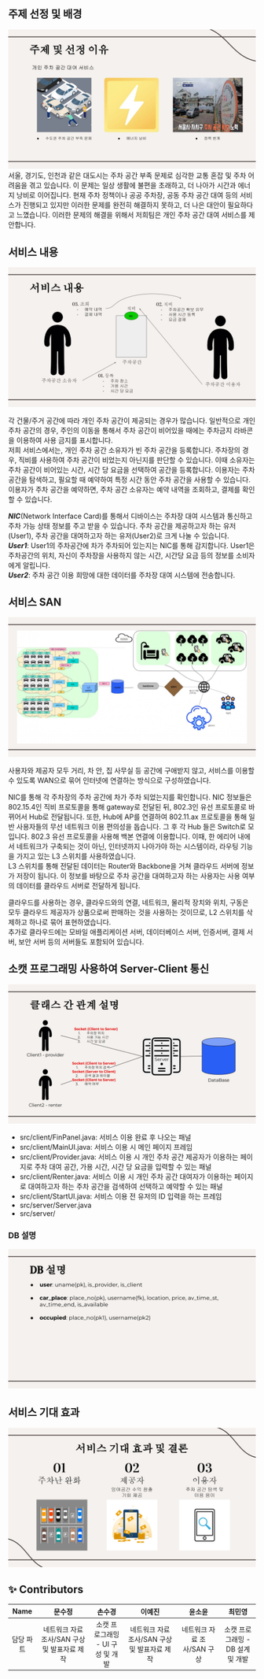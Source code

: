 ## 주제 선정 및 배경

![주제선정및배경](./images/Network%20최종발표_page-0002.jpg) <br>
서울, 경기도, 인천과 같은 대도시는 주차 공간 부족 문제로 심각한 교통 혼잡 및 주차 어려움을 겪고 있습니다. 이 문제는 일상 생활에 불편을 초래하고, 더 나아가 시간과 에너지 낭비로 이어집니다. 현재 주차 정책이나 공공 주차장, 공동 주차 공간 대여 등의 서비스가 진행되고 있지만 이러한 문제를 완전히 해결하지 못하고, 더 나은 대안이 필요하다고 느꼈습니다. 이러한 문제의 해결을 위해서 저희팀은 개인 주차 공간 대여 서비스를 제안합니다. 

## 서비스 내용

![서비스내용](./images/Network%20최종발표_page-0003.jpg) <br>

각 건물/주거 공간에 따라 개인 주차 공간이 제공되는 경우가 많습니다. 일반적으로 개인 주차 공간의 경우, 주인의 이동을 통해서 주차 공간이 비어있을 때에는 주차금지 라바콘을 이용하여 사용 금지를 표시합니다. <br>
저희 서비스에서는, 개인 주차 공간 소유자가 빈 주차 공간을 등록합니다. 주차장의 경우, 직비를 사용하여 주차 공간이 비었는지 아닌지를 판단할 수 있습니다. 이때 소유자는 주차 공간이 비어있는 시간, 시간 당 요금을 선택하여 공간을 등록합니다. 이용자는 주차 공간을 탐색하고, 필요할 때 예약하여 특정 시간 동안 주차 공간을 사용할 수 있습니다. 이용자가 주차 공간을 예약하면, 주차 공간 소유자는 예약 내역을 조회하고, 결제를 확인할 수 있습니다. <br>

***NIC***(Network Interface Card)를 통해서 디바이스는 주차장 대여 시스템과 통신하고 주차 가능 상태 정보를 주고 받을 수 있습니다. 주차 공간을 제공하고자 하는 유저(User1), 주차 공간을 대여하고자 하는 유저(User2)로 크게 나눌 수 있습니다. <br>
***User1***: User1의 주차공간에 차가 주차되어 있는지는 NIC를 통해 감지합니다. User1은 주차공간의 위치, 자신이 주차장을 사용하지 않는 시간, 시간당 요금 등의 정보를 소비자에게 알립니다. <br>
***User2***: 주차 공간 이용 희망에 대한 데이터를 주차장 대여 시스템에 전송합니다.


## 서비스 SAN

![SAN](./images/Network%20최종발표_page-0004.jpg) <br>

사용자와 제공자 모두 거리, 차 안, 집 사무실 등 공간에 구애받지 않고, 서비스를 이용할 수 있도록 WAN으로 묶어 인터넷에 연결하는 방식으로 구성하였습니다. <br>

NIC를 통해 각 주차장의 주차 공간에 차가 주차 되었는지를 확인합니다. NIC 정보들은 802.15.4인 직비 프로토콜을 통해 gateway로 전달된 뒤, 802.3인 유선 프로토콜로 바뀌어서 Hub로 전달됩니다. 또한, Hub에 AP를 연결하여 802.11.ax 프로토콜을 통해 일반 사용자들의 무선 네트워크 이용 편의성을 돕습니다. 그 후 각 Hub 들은 Switch로 모입니다. 802.3 유선 프로토콜을 사용해 백본 연결에 이용합니다. 이때, 한 에리어 내에서 네트워크가 구축되는 것이 아닌, 인터넷까지 나아가야 하는 시스템이라, 라우팅 기능을 가지고 있는 L3 스위치를 사용하였습니다. <br>
L3 스위치를 통해 전달된 데이터는 Router와 Backbone을 거쳐 클라우드 서버에 정보가 저장이 됩니다. 이 정보를 바탕으로 주차 공간을 대여하고자 하는 사용자는 사용 여부의 데이터를 클라우드 서버로 전달하게 됩니다. <br>

클라우드를 사용하는 경우, 클라우드와의 연결, 네트워크, 물리적 장치와 위치, 구동은 모두 클라우드 제공자가 상품으로써 판매하는 것을 사용하는 것이므로, L2 스위치를 삭제하고 하나로 묶어 표현하였습니다. <br>
추가로 클라우드에는 모바일 애플리케이션 서버, 데이터베이스 서버, 인증서버, 결제 서버, 보안 서버 등의 서버들도 포함되어 있습니다.


## 소캣 프로그래밍 사용하여 Server-Client 통신

![아키텍쳐](./images/Network%20최종발표_page-0009.jpg) <br>

- src/client/FinPanel.java: 서비스 이용 완료 후 나오는 패널
- src/client/MainUI.java: 서비스 이용 시 메인 페이지 프레임
- src/client/Provider.java: 서비스 이용 시 개인 주차 공간 제공자가 이용하는 페이지로 주차 대여 공간, 가용 시간, 시간 당 요금을 입력할 수 있는 패널
- src/client/Renter.java: 서비스 이용 시 개인 주차 공간 대여자가 이용하는 페이지로 대여하고자 하는 주차 공간을 검색하여 선택하고 예약할 수 있는 패널
- src/client/StartUI.java: 서비스 이용 전 유저의 ID 입력을 하는 프레임
- src/server/Server.java
- src/server/

### DB 설명

![DB](./images/Network%20최종발표_page-0010.jpg) <br>

## 서비스 기대 효과

![기대효과](./images/Network%20최종발표_page-0012.jpg) <br>

## ✨ Contributors

|     Name      | 문수정 |  손수경 | 이예진 | 윤소윤 | 최민영 |
| :-----------: | :----------------: | :----------------: | :------------: | :---------------: | :---------------: |
| 담당 파트 |  네트워크 자료 조사/SAN 구상 및 발표자료 제작 |      소캣 프로그래밍 - UI 구성 및 개발    |   네트워크 자료 조사/SAN 구상 및 발표자료 제작   |  네트워크 자료 조사/SAN 구상  |  소캣 프로그래밍 - DB 설계 및 개발      | 